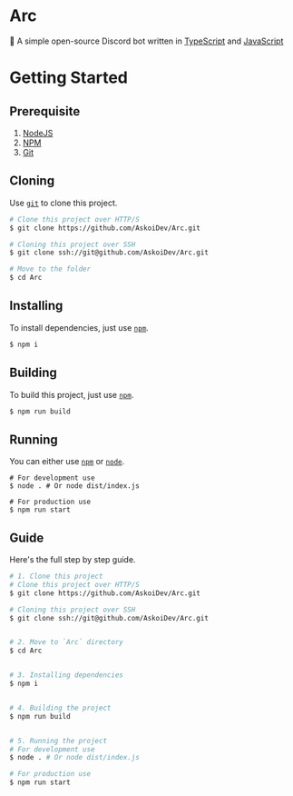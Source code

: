 # Arc
🤖 A simple open-source Discord bot written in [TypeScript](https://www.typescriptlang.org/ 'TypeScript') and [JavaScript](https://www.javascript.com 'JavaScript')

# Getting Started
## Prerequisite
1. [NodeJS](https://nodejs.org/ 'NodeJS')
2. [NPM](https://npmjs.org/ 'NPM')
3. [Git](https://git-scm.org/ 'Git')

## Cloning
Use [`git`](https://git-scm.org/ 'Git') to clone this project.
```bash
# Clone this project over HTTP/S
$ git clone https://github.com/AskoiDev/Arc.git

# Cloning this project over SSH
$ git clone ssh://git@github.com/AskoiDev/Arc.git

# Move to the folder
$ cd Arc
```

## Installing
To install dependencies, just use [`npm`](https://npmjs.org/ 'NPM').
```bash
$ npm i
```

## Building
To build this project, just use [`npm`](https://npmjs.org/ 'NPM').
```bash
$ npm run build
```

## Running
You can either use [`npm`](https://npmjs.org/ 'NPM') or [`node`](https://nodejs.org/ 'NodeJS').
```
# For development use
$ node . # Or node dist/index.js

# For production use
$ npm run start
```
## Guide
Here's the full step by step guide.
```bash
# 1. Clone this project
# Clone this project over HTTP/S
$ git clone https://github.com/AskoiDev/Arc.git

# Cloning this project over SSH
$ git clone ssh://git@github.com/AskoiDev/Arc.git


# 2. Move to `Arc` directory
$ cd Arc


# 3. Installing dependencies
$ npm i


# 4. Building the project
$ npm run build


# 5. Running the project
# For development use
$ node . # Or node dist/index.js

# For production use
$ npm run start
```
